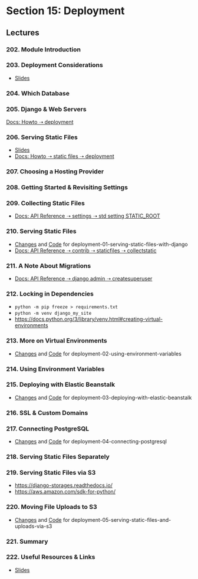 # Section 15: Deployment

## Lectures

### 202. Module Introduction

### 203. Deployment Considerations

- [Slides](https://github.com/adibaba/django-practical-guide-course-code/tree/deployment-zz-extra-files/slides/slides.pdf)

### 204. Which Database

### 205. Django & Web Servers

[Docs: Howto ➝ deployment](https://docs.djangoproject.com/en/4.2/howto/deployment/)

### 206. Serving Static Files

- [Slides](https://github.com/adibaba/django-practical-guide-course-code/tree/deployment-zz-extra-files/slides/slides.pdf)
- [Docs: Howto ➝ static files ➝ deployment](https://docs.djangoproject.com/en/4.2/howto/static-files/deployment/)

### 207. Choosing a Hosting Provider

### 208. Getting Started & Revisiting Settings

### 209. Collecting Static Files

- [Docs: API Reference ➝ settings ➝  std setting STATIC_ROOT](https://docs.djangoproject.com/en/4.2/ref/settings/#std-setting-STATIC_ROOT)

### 210. Serving Static Files

- [Changes](https://github.com/adibaba/django-practical-guide-course-code/compare/5d174f2..334da0b) and
  [Code](https://github.com/adibaba/django-practical-guide-course-code/tree/deployment-01-serving-static-files-with-django)
  for deployment-01-serving-static-files-with-django
- [Docs: API Reference ➝ contrib ➝ staticfiles ➝  collectstatic](https://docs.djangoproject.com/en/4.2/ref/contrib/staticfiles/#collectstatic)

### 211. A Note About Migrations

- [Docs: API Reference ➝ django admin ➝  createsuperuser](https://docs.djangoproject.com/en/4.2/ref/django-admin/#createsuperuser)

### 212. Locking in Dependencies

- `python -m pip freeze > requirements.txt`
- `python -m venv django_my_site`
- https://docs.python.org/3/library/venv.html#creating-virtual-environments

### 213. More on Virtual Environments

- [Changes](https://github.com/adibaba/django-practical-guide-course-code/compare/334da0b..5b77f4a) and
  [Code](https://github.com/adibaba/django-practical-guide-course-code/tree/deployment-02-using-environment-variables)
  for deployment-02-using-environment-variables

### 214. Using Environment Variables

### 215. Deploying with Elastic Beanstalk

- [Changes](https://github.com/adibaba/django-practical-guide-course-code/compare/5b77f4a..2db71fe) and
  [Code](https://github.com/adibaba/django-practical-guide-course-code/tree/deployment-03-deploying-with-elastic-beanstalk)
  for deployment-03-deploying-with-elastic-beanstalk

### 216. SSL & Custom Domains

### 217. Connecting PostgreSQL

- [Changes](https://github.com/adibaba/django-practical-guide-course-code/compare/2db71fe..652d96c) and
  [Code](https://github.com/adibaba/django-practical-guide-course-code/tree/deployment-04-connecting-postgresql)
  for deployment-04-connecting-postgresql

### 218. Serving Static Files Separately

### 219. Serving Static Files via S3

- https://django-storages.readthedocs.io/
- https://aws.amazon.com/sdk-for-python/

### 220. Moving File Uploads to S3

- [Changes](https://github.com/adibaba/django-practical-guide-course-code/compare/652d96c..842391a) and
  [Code](https://github.com/adibaba/django-practical-guide-course-code/tree/deployment-05-serving-static-files-and-uploads-via-s3)
  for deployment-05-serving-static-files-and-uploads-via-s3

### 221. Summary

### 222. Useful Resources & Links

- [Slides](https://github.com/adibaba/django-practical-guide-course-code/tree/deployment-zz-extra-files/slides/slides.pdf)
